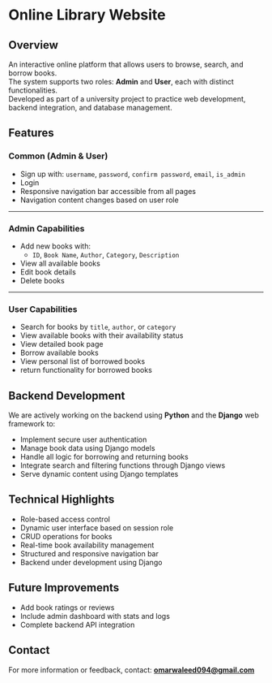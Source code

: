 # Online Library Website

## Overview

An interactive online platform that allows users to browse, search, and borrow books.  
The system supports two roles: **Admin** and **User**, each with distinct functionalities.  
Developed as part of a university project to practice web development, backend integration, and database management.

## Features

### Common (Admin & User)

- Sign up with: `username`, `password`, `confirm password`, `email`, `is_admin`  
- Login  
- Responsive navigation bar accessible from all pages  
- Navigation content changes based on user role

---

### Admin Capabilities

- Add new books with:
  - `ID`, `Book Name`, `Author`, `Category`, `Description`
- View all available books
- Edit book details
- Delete books

---

### User Capabilities

- Search for books by `title`, `author`, or `category`
- View available books with their availability status
- View detailed book page
- Borrow available books
- View personal list of borrowed books
- return functionality for borrowed books  

## Backend Development

We are actively working on the backend using **Python** and the **Django** web framework to:

- Implement secure user authentication  
- Manage book data using Django models  
- Handle all logic for borrowing and returning books  
- Integrate search and filtering functions through Django views  
- Serve dynamic content using Django templates

## Technical Highlights

- Role-based access control  
- Dynamic user interface based on session role  
- CRUD operations for books  
- Real-time book availability management  
- Structured and responsive navigation bar  
- Backend under development using Django  

## Future Improvements

- Add book ratings or reviews  
- Include admin dashboard with stats and logs  
- Complete backend API integration

## Contact

For more information or feedback, contact: **omarwaleed094@gmail.com**
